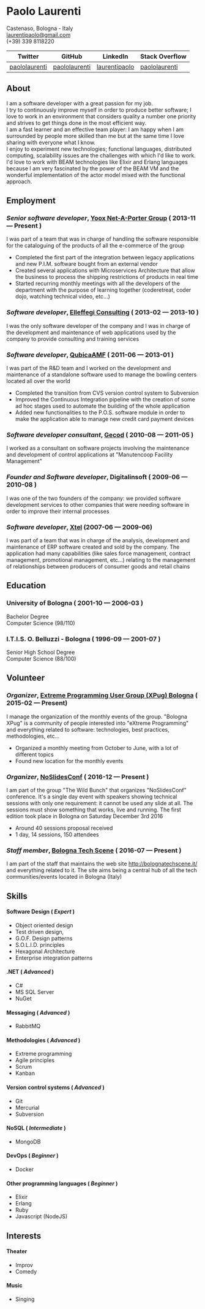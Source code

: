 # Paolo Laurenti

Castenaso, Bologna - Italy   
[laurentipaolo@gmail.com](laurentipaolo@gmail.com)    
(+39) 339 8118220    


Twitter | GitHub | LinkedIn | Stack Overflow |
------------ | ------------- | ------------ | ------------- |
[paololaurenti](https://twitter.com/paololaurenti) | [paololaurenti](https://github.com/PaoloLaurenti) | [laurentipaolo](https://it.linkedin.com/in/laurentipaolo) | [paololaurenti](http://stackoverflow.com/story/paololaurenti)

## About

I am a software developer with a great passion for my job.    
I try to continuously improve myself in order to produce better software; I love to work in an environment that considers quality a number one priority and strives to get things done in the most efficient way.   
I am a fast learner and an effective team player: I am happy when I am surrounded by people more skilled than me but at the same time I love sharing with everyone what I know.    
I enjoy to experiment new technologies; functional languages, distributed computing, scalability issues are the challenges with which I'd like to work.   
I'd love to work with BEAM technologies like Elixir and Erlang languages because I am very fascinated by the power of the BEAM VM and the wonderful implementation of the actor model mixed with the functional approach.

## Employment

### *Senior software developer*, [Yoox Net-A-Porter Group](http://www.ynap.com) ( 2013-11 — Present )

I was part of a team that was in charge of handling the software responsible for the cataloguing of the products of all the e-commerce of the group
- Completed the first part of the integration between legacy applications and new P.I.M. software bought from an external vendor
- Created several applications with Microservices Architecture that allow the business to process the shipping restrictions of products in real time
- Started recurring monthly meetings with all the developers of the department with the purpose of learning together (coderetreat, coder dojo, watching technical video, etc...)

### *Software developer*, [Elleffegi Consulting](http://www.elleffegiconsulting.com) ( 2013-02 — 2013-10 )

I was the only software developer of the company and I was in charge of the development and maintenance of web applications used by the company to provide consulting and training services

### *Software developer*, [QubicaAMF](https://www.qubicaamf.com/) ( 2011-06 — 2013-01 )

I was part of the R&D team and I worked on the development and maintenance of a standalone software used to manage the bowling centers located all over the world
- Completed the transition from CVS version control system to Subversion
- Improved the Continuous Integration pipeline with the creation of some ad hoc stages used to automate the building of the whole application
- Added new functionalities to the P.O.S. software module in order to make the application able to manage new credit card payment devices

### *Software developer consultant*, [Gecod](https://www.linkedin.com/company/gecod) ( 2010-08 — 2011-05 )

I worked as a consultant on software projects involving the maintenance and development of control applications at "Manutencoop Facility Management"

### *Founder and Software developer*, Digitalinsoft ( 2009-06 — 2010-08 )

I was one of the two founders of the company: we provided software development services to other companies that were needing software in order to improve their internal processes

### *Software developer*, [Xtel](http://www.kantarretail.com/xtel/) (2007-06 — 2009-06)

I was part of a team that was in charge of the analysis, development and maintenance of ERP software created and sold by the company. The application had many capabilities (like sales force management, contract management, promotional management, etc...) relating to the management of relationships between producers of consumer goods and retail chains

## Education

### University of Bologna ( 2001-10 — 2006-03 )
Bachelor Degree   
Computer Science (98/110)

### I.T.I.S. O. Belluzzi - Bologna ( 1996-09 — 2001-07 )
Senior High School Degree   
Computer Science (88/100)

## Volunteer

### *Organizer*, [Extreme Programming User Group (XPug) Bologna](http://glokta.biodec.com/cgi-bin/mailman/listinfo/bologna-xpug) ( 2015-02 — Present)

I manage the organization of the monthly events of the group. "Bologna XPug" is a community of people interested into  "eXtreme Programming" and everything related to software: technologies, best practices, methodologies, etc...
- Organized a monthly meeting from October to June, with a lot of different topics
- Found new location for the monthly events

### *Organizer*, [NoSlidesConf](http://www.noslidesconf.net/) ( 2016-12 — Present )

I am part of the group "The Wild Bunch" that organizes "NoSlidesConf" conference. It's a single day event with speakers showing technical sessions with only one requirement: it cannot be used any slide at all. The sessions must show something that works, live and running. The first edition took place in Bologna on Saturday December 3rd 2016
- Around 40 sessions proposal received
- 1 day, 14 sessions, 150 attendees

### *Staff member*, [Bologna Tech Scene](http://bolognatechscene.it/) ( 2016-07 — Present )

I am part of the staff that maintains the web site http://bolognatechscene.it/ and everything related to it. The site aims being a central hub of all the tech communities/events located in Bologna (Italy)

## Skills

#### Software Design ( *Expert* )
- Object oriented design
- Test driven design,
- G.O.F. Design patterns
- S.O.L.I.D. principles
- Hexagonal Architecture
- Enterprise integration patterns


#### .NET ( *Advanced* )
- C#
- MS SQL Server
- NuGet


#### Messaging ( *Advanced* )
- RabbitMQ


#### Methodologies ( *Advanced* )
- Extreme programming
- Agile principles
- Scrum
- Kanban


#### Version control systems ( *Advanced* )
- Git
- Mercurial
- Subversion


#### NoSQL ( *Intermediate* )
- MongoDB


#### DevOps ( *Beginner* )
- Docker

#### Other programming languages ( *Beginner* )
- Elixir
- Erlang
- Ruby
- Javascript (NodeJS)

## Interests

#### Theater
- Improv
- Comedy

#### Music
- Singing
